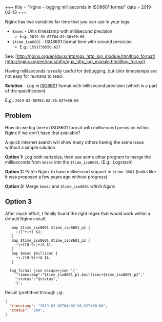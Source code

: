 +++
title = "Nginx - logging milliseconds in ISO8601 format"
date = 2019-03-13
+++

Nginx has two variables for time that you can use in your logs.

* `$msec` - Unix timestamp with millisecond precision
  * E.g.: `2019-03-05T04:02:30+00:00`
* `$time_iso8601` - ISO8601 format time with second precision
  * E.g.: `1551758550.627`

See: [http://nginx.org/en/docs/http/ngx_http_log_module.html#log_format](http://nginx.org/en/docs/http/ngx_http_log_module.html#log_format)

Having milliseconds is really useful for debugging, but Unix timestamps are not easy for humans to read.

**Solution** - Log in [ISO8601](https://en.wikipedia.org/wiki/ISO_8601) format with millisecond precision (which is a part of the specification)

E.g.: `2019-03-05T04:02:30.627+00:00`

## Problem

How do we log time in ISO8601 format with millisecond precision within Nginx if we don't have that available?

A quick internet search will show many others having the same issue without a simple solution.

**Option 1:** Log both variables, then use some other program to merge the milliseconds from `$msec` into the `$time_iso8601`. (E.g.: Logstash)

**Option 2:** Patch Nginx to have millisecond support in `$time_8601` (looks like it was proposed a few years ago without progress)

**Option 3:** Merge `$msec` and `$time_iso8601` *within Nginx*

## Option 3

After much effort, I finally found the right regex that would work within a default Nginx install.

``` Nginx
   map $time_iso8601 $time_iso8601_p1 {
     ~([^+]+) $1;
   }
   map $time_iso8601 $time_iso8601_p2 {
     ~\+([0-9:]+)$ $1;
   }
   map $msec $millisec {
     ~\.([0-9]+)$ $1;
   }

  log_format json escape=json '{'
    '"timestamp":"$time_iso8601_p1.$millisec+$time_iso8601_p2",'
    '"status":"$status",'
    '}';
```

Result (prettified through `jq`):

``` JSON
{
  "timestamp": "2019-03-05T04:02:30.627+00:00",
  "status": "200",
}
```